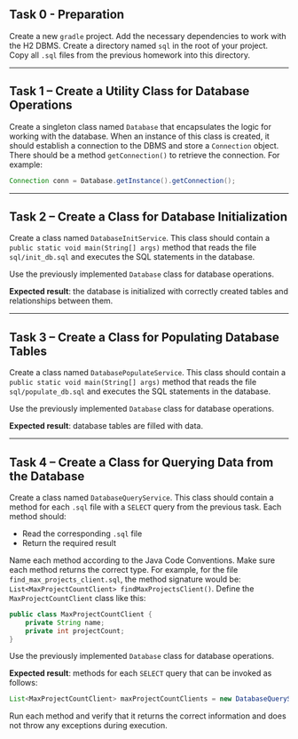 ## Task 0 - Preparation
Create a new `gradle` project. Add the necessary dependencies to work with the H2 DBMS.
Create a directory named `sql` in the root of your project. Copy all `.sql` files from the previous homework into this directory.

---

## Task 1 – Create a Utility Class for Database Operations

Create a singleton class named `Database` that encapsulates the logic for working with the database. When an instance of this class is created, it should establish a connection to the DBMS and store a `Connection` object. There should be a method `getConnection()` to retrieve the connection. For example:

```java
Connection conn = Database.getInstance().getConnection();
```

---

## Task 2 – Create a Class for Database Initialization

Create a class named `DatabaseInitService`. This class should contain a `public static void main(String[] args)` method that reads the file `sql/init_db.sql` and executes the SQL statements in the database.

Use the previously implemented `Database` class for database operations.

**Expected result**: the database is initialized with correctly created tables and relationships between them.

---

## Task 3 – Create a Class for Populating Database Tables

Create a class named `DatabasePopulateService`. This class should contain a `public static void main(String[] args)` method that reads the file `sql/populate_db.sql` and executes the SQL statements in the database.

Use the previously implemented `Database` class for database operations.

**Expected result**: database tables are filled with data.

---

## Task 4 – Create a Class for Querying Data from the Database

Create a class named `DatabaseQueryService`. This class should contain a method for each `.sql` file with a `SELECT` query from the previous task. Each method should:

- Read the corresponding `.sql` file
- Return the required result

Name each method according to the Java Code Conventions. Make sure each method returns the correct type. For example, for the file `find_max_projects_client.sql`, the method signature would be: `List<MaxProjectCountClient> findMaxProjectsClient()`. Define the `MaxProjectCountClient` class like this:

```java
public class MaxProjectCountClient {
    private String name;
    private int projectCount;
}
```

Use the previously implemented `Database` class for database operations.

**Expected result**: methods for each `SELECT` query that can be invoked as follows:

```java
List<MaxProjectCountClient> maxProjectCountClients = new DatabaseQueryService().findMaxProjectsClient();
```

Run each method and verify that it returns the correct information and does not throw any exceptions during execution.
